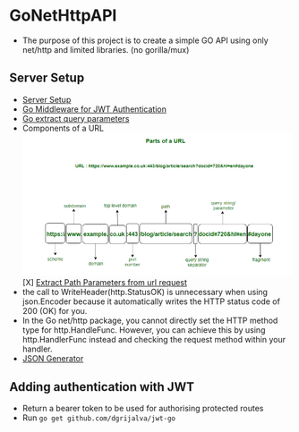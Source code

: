 # GoNetHttpAPI

- The purpose of this project is to create a simple GO API using only net/http and limited libraries. (no gorilla/mux)

## Server Setup

- [Server Setup](https://pkg.go.dev/net/http#hdr-Servers)
- [Go Middleware for JWT Authentication](https://hackernoon.com/creating-a-middleware-in-golang-for-jwt-based-authentication-cx3f32z8)
- [Go extract query parameters](https://freshman.tech/snippets/go/extract-url-query-params/)
- Components of a URL
  ![alt text](image.png)
  [X] [Extract Path Parameters from url request](https://stackoverflow.com/questions/34314975/go-get-path-parameters-from-http-request)
- the call to WriteHeader(http.StatusOK) is unnecessary when using json.Encoder because it automatically writes the HTTP status code of 200 (OK) for you.
- In the Go net/http package, you cannot directly set the HTTP method type for http.HandleFunc. However, you can achieve this by using http.HandlerFunc instead and checking the request method within your handler.
- [JSON Generator](https://json-generator.com/)

## Adding authentication with JWT

- Return a bearer token to be used for authorising protected routes
- Run `go get github.com/dgrijalva/jwt-go`
